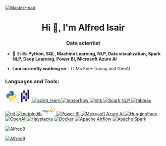 [![MasterHead](https://user-images.githubusercontent.com/10498744/210012254-234538ff-d198-48aa-8964-37e6fd45d227.gif)](https://utkarshx27.wallet)

<h1 align="center">Hi 👋, I'm Alfred Isair</h1>
<h3 align="center"> Data scientist</h3>


- 💬 Skills **Python, SQL, Machine Learning, NLP, Data visualization, Spark NLP, Deep Learning, Power BI, Microsoft Azure AI**

-  **I am currently working on** - LLMs Fine-Tuning and GenAI

<h3 align="left">Languages and Tools:</h3>
<p align="left">
<a href="https://www.python.org" target="_blank" rel="noreferrer"> <img src="https://raw.githubusercontent.com/devicons/devicon/master/icons/python/python-original.svg" alt="python" width="40" height="40"/> </a>
<a href="https://pandas.pydata.org/" target="_blank" rel="noreferrer"> <img src="https://raw.githubusercontent.com/devicons/devicon/2ae2a900d2f041da66e950e4d48052658d850630/icons/pandas/pandas-original.svg" alt="pandas" width="40" height="40"/> </a>
<a href="https://scikit-learn.org/" target="_blank" rel="noreferrer"> <img src="https://upload.wikimedia.org/wikipedia/commons/0/05/Scikit_learn_logo_small.svg" alt="scikit_learn" width="40" height="40"/> </a>
<a href="https://www.tensorflow.org/" target="_blank" rel="noreferrer"> <img src="https://www.vectorlogo.zone/logos/tensorflow/tensorflow-icon.svg" alt="tensorflow" width="40" height="40"/> </a>
<a href="https://www.nltk.org/" target="_blank" rel="noreferrer"> <img src="https://www.vectorlogo.zone/logos/microsoft_azure/microsoft_azure-icon.svg" alt="nltk" width="40" height="40"/> </a>
<a href="https://sparknlp.com/" target="_blank" rel="noreferrer"> <img src="https://d4.alternativeto.net/n3ZOwhkWN4MfcjgR7o-OPFHqC-pQuK46uqisiLUmcqo/rs:fill:140:140:0/g:ce:0:0/YWJzOi8vZGlzdC9pY29ucy9zcGFjeV8xNTQxNDYucG5n.png" alt="Spark NLP" width="40" height="40"/> </a>
<a href="https://www.tableau.com/" target="_blank" rel="noreferrer"> <img src="https://cdn.worldvectorlogo.com/logos/tableau-software.svg" alt="tableau" width="40" height="40"/> </a>
<a href="https://git-scm.com/" target="_blank" rel="noreferrer"> <img src="https://www.vectorlogo.zone/logos/git-scm/git-scm-icon.svg" alt="git" width="40" height="40"/> </a>
<a href="https://matplotlib.org/" target="_blank" rel="noreferrer"> <img src="https://upload.wikimedia.org/wikipedia/commons/thumb/0/01/Created_with_Matplotlib-logo.svg/1200px-Created_with_Matplotlib-logo.svg.png" alt="matplotlib" width="40" height="40"/> </a>
<a href="https://www.mysql.com/" target="_blank" rel="noreferrer"> <img src="https://raw.githubusercontent.com/devicons/devicon/master/icons/mysql/mysql-original-wordmark.svg" alt="mysql" width="40" height="40"/> </a>
<a href="https://powerbi.microsoft.com/" target="_blank" rel="noreferrer"> <img src="https://1000logos.net/wp-content/uploads/2022/08/Microsoft-Power-BI-Logo.png" alt="Power BI" width="40" height="40"/> </a>
<a href="https://azure.microsoft.com/en-us/services/cognitive-services/language/" target="_blank" rel="noreferrer"> <img src="https://avatars.githubusercontent.com/u/25946165?s=200&v=4" alt="Microsoft Azure AI" width="40" height="40"/> </a>
<a href="https://huggingface.co/" target="_blank" rel="noreferrer"> <img src="https://huggingface.co/front/assets/huggingface_logo.svg" alt="HuggingFace" width="40" height="40"/> </a>
<a href="https://openai.com/" target="_blank" rel="noreferrer"> <img src="https://upload.wikimedia.org/wikipedia/commons/thumb/4/4d/OpenAI_Logo.svg/1200px-OpenAI_Logo.svg.png" alt="OpenAI" width="40" height="40"/> </a>
<a href="https://www.deepset.ai/haystacks" target="_blank" rel="noreferrer"> <img src="https://www.deepset.ai/img/haystacks-logo.svg" alt="Haystacks" width="40" height="40"/> </a>
<a href="https://www.docker.com/" target="_blank" rel="noreferrer"> <img src="https://www.vectorlogo.zone/logos/docker/docker-official.svg" alt="Docker" width="40" height="40"/> </a>
<a href="https://airflow.apache.org/" target="_blank" rel="noreferrer"> <img src="https://airflow.apache.org/docs/apache-airflow/stable/_images/airflow_tiny_landscape_inverse.png" alt="Apache Airflow" width="40" height="40"/> </a>
<a href="https://spark.apache.org/" target="_blank" rel="noreferrer"> <img src="https://upload.wikimedia.org/wikipedia/commons/f/f3/Apache_Spark_logo.svg" alt="Apache Spark" width="40" height="40"/> </a>
</p>

<p><img align="center" src="https://github-readme-stats.vercel.app/api/top-langs?username=Alfred9&show_icons=true&locale=en&layout=compact" alt="Alfred9" /></p>

<p align="left"> <a href="https://github.com/ryo-ma/github-profile-trophy"><img src="https://github-profile-trophy.vercel.app/?username=Alfred9" alt="Alfred9" /></a> </p>
